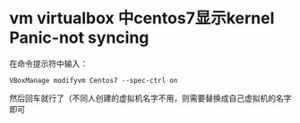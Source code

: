 # vm virtualbox 中centos7显示kernel Panic-not syncing

在命令提示符中输入：

```shell
VBoxManage modifyvm Centos7 --spec-ctrl on
```

然后回车就行了（不同人创建的虚拟机名字不用，则需要替换成自己虚拟机的名字即可
